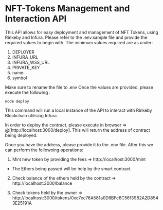 # NFT-Tokens Management and Interaction API

This API allows for easy deployment and management of NFT Tokens, using Rinkeby and Infura.
Please refer to the .env.sample file and provide the required values to begin with. The minimum values required are as under:

1. DEPLOYER
2. INFURA_URL
3. INFURA_WSS_URL
4. PRIVATE_KEY
5. name
6. symbol

Make sure to rename the file to .env
Once the values are provided, please execute the following : 

`
node deploy
`

This command will run a local instance of the API to interact with Rinkeby Blockchain utilising Infura.

In order to deploy the contract, please execute in browser => @[http://localhost:3000/deploy]. This will return the address of contract being deployed.

Once you have the address, please provide it to the .env file.
After this we can perform the followoing operations:

1. Mint new token by providing the fees => http://localhost:3000/mint
  - The Ethers being passed will be help by the smart contract

2. Check balance of the ethers held by the contract => http://localhost:3000/balance

3. Check tokens held by the owner => http://localhost:3000/tokens/0xc7ec76A581a0D6BFc8C56f3982A2D8543E25191A

